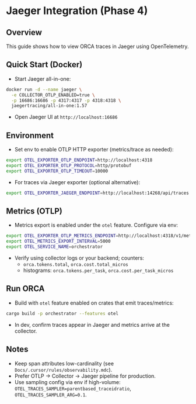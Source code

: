 # Jaeger Integration (Phase 4)

## Overview
This guide shows how to view ORCA traces in Jaeger using OpenTelemetry.

## Quick Start (Docker)

- Start Jaeger all-in-one:
```bash
docker run -d --name jaeger \
  -e COLLECTOR_OTLP_ENABLED=true \
  -p 16686:16686 -p 4317:4317 -p 4318:4318 \
  jaegertracing/all-in-one:1.57
```
- Open Jaeger UI at `http://localhost:16686`

## Environment

- Set env to enable OTLP HTTP exporter (metrics/trace as needed):
```bash
export OTEL_EXPORTER_OTLP_ENDPOINT=http://localhost:4318
export OTEL_EXPORTER_OTLP_PROTOCOL=http/protobuf
export OTEL_EXPORTER_OTLP_TIMEOUT=10000
```

- For traces via Jaeger exporter (optional alternative):
```bash
export OTEL_EXPORTER_JAEGER_ENDPOINT=http://localhost:14268/api/traces
```

## Metrics (OTLP)
- Metrics export is enabled under the `otel` feature. Configure via env:
```bash
export OTEL_EXPORTER_OTLP_METRICS_ENDPOINT=http://localhost:4318/v1/metrics
export OTEL_METRICS_EXPORT_INTERVAL=5000
export OTEL_SERVICE_NAME=orchestrator
```
- Verify using collector logs or your backend; counters:
  - `orca.tokens.total`, `orca.cost.total_micros`
  - histograms: `orca.tokens.per_task`, `orca.cost.per_task_micros`

## Run ORCA

- Build with `otel` feature enabled on crates that emit traces/metrics:
```bash
cargo build -p orchestrator --features otel
```

- In dev, confirm traces appear in Jaeger and metrics arrive at the collector.

## Notes

- Keep span attributes low-cardinality (see `Docs/.cursor/rules/observability.mdc`).
- Prefer OTLP → Collector → Jaeger pipeline for production.
- Use sampling config via env if high-volume: `OTEL_TRACES_SAMPLER=parentbased_traceidratio`, `OTEL_TRACES_SAMPLER_ARG=0.1`.
